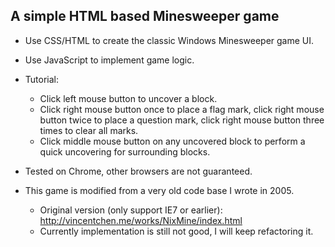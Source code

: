 A simple HTML based Minesweeper game
-----------------------------------------------------------------------------

* Use CSS/HTML to create the classic Windows Minesweeper game UI.
* Use JavaScript to implement game logic.
* Tutorial:
  - Click left mouse button to uncover a block.
  - Click right mouse button once to place a flag mark, click right mouse button twice to place a question mark, click right mouse button three times to clear all marks.
  - Click middle mouse button on any uncovered block to perform a quick uncovering for surrounding blocks.

* Tested on Chrome, other browsers are not guaranteed.
* This game is modified from a very old code base I wrote in 2005.
  - Original version (only support IE7 or earlier): http://vincentchen.me/works/NixMine/index.html
  - Currently implementation is still not good, I will keep refactoring it.